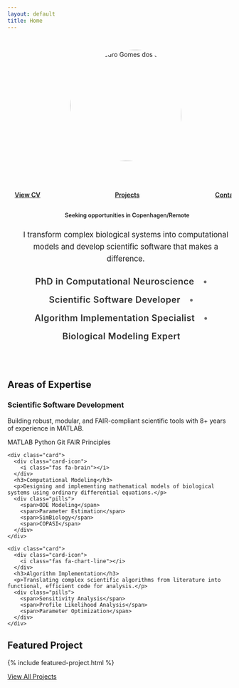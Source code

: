 ```yaml
---
layout: default
title: Home
---
```


<div class="hero-section">
  <div class="hero-background"></div>
  <div class="hero-content">
    <div class="attributes-list">
      <h2>
        <span class="attribute-item">PhD in Computational Neuroscience</span>
        <span class="attribute-item">Scientific Software Developer</span>
        <span class="attribute-item">Algorithm Implementation Specialist</span>
        <span class="attribute-item">Biological Modeling Expert</span>
      </h2>
    </div>
    <p class="hero-description">I transform complex biological systems into computational models and develop scientific software that makes a difference.</p>
    <div class="location-badge">
      <i class="fas fa-map-marker-alt"></i> Seeking opportunities in Copenhagen/Remote
    </div>
    <div class="hero-buttons">
      <a href="{{ '/cv' | relative_url }}" class="hero-button primary-button">
        <i class="fas fa-file-alt"></i> View CV
      </a>
      <a href="{{ '/projects' | relative_url }}" class="hero-button secondary-button">
        <i class="fas fa-laptop-code"></i> Projects
      </a>
      <a href="{{ '/contact' | relative_url }}" class="hero-button secondary-button">
        <i class="fas fa-envelope"></i> Contact
      </a>
    </div>
    <div class="hero-image-container">
      <div class="hero-image-border">
        <img src="{{ '/assets/images/Profile.jpg' | relative_url }}" alt="João Pedro Gomes dos Santos" class="hero-image">
      </div>
    </div>
  </div>
</div>

<section class="section">
  <h2 class="section-heading"><span class="heading-icon"><i class="fas fa-star"></i></span> Areas of Expertise</h2>
  <div class="grid">
    <div class="card">
      <div class="card-icon">
        <i class="fas fa-laptop-code"></i>
      </div>
      <h3>Scientific Software Development</h3>
      <p>Building robust, modular, and FAIR-compliant scientific tools with 8+ years of experience in MATLAB.</p>
      <div class="pills">
        <span>MATLAB</span>
        <span>Python</span>
        <span>Git</span>
        <span>FAIR Principles</span>
      </div>
    </div>
	
    <div class="card">
      <div class="card-icon">
        <i class="fas fa-brain"></i>
      </div>
      <h3>Computational Modeling</h3>
      <p>Designing and implementing mathematical models of biological systems using ordinary differential equations.</p>
      <div class="pills">
        <span>ODE Modeling</span>
        <span>Parameter Estimation</span>
        <span>SimBiology</span>
        <span>COPASI</span>
      </div>
    </div>
	
    <div class="card">
      <div class="card-icon">
        <i class="fas fa-chart-line"></i>
      </div>
      <h3>Algorithm Implementation</h3>
      <p>Translating complex scientific algorithms from literature into functional, efficient code for analysis.</p>
      <div class="pills">
        <span>Sensitivity Analysis</span>
        <span>Profile Likelihood Analysis</span>
        <span>Parameter Optimization</span>
      </div>
    </div>
  </div>
</section>

<section class="featured-project">
  <h2 class="section-heading"><span class="heading-icon"><i class="fas fa-award"></i></span> Featured Project</h2>
  
  {% include featured-project.html %}
  
  <div class="view-more-projects">
    <a href="{{ '/projects' | relative_url }}" class="view-more-link">
      View All Projects <i class="fas fa-arrow-right"></i>
    </a>
  </div>
</section>

<style>
/* Enhanced hero section styles */
.hero-section {
  position: relative;
  min-height: 500px;
  overflow: hidden;
  display: flex;
  align-items: center;
  padding: 0;
  margin-bottom: var(--section-spacing);
}

.hero-background {
  position: absolute;
  top: 0;
  left: 0;
  right: 0;
  bottom: 0;
  background: linear-gradient(135deg, var(--primary-light) 0%, var(--white) 100%);
  z-index: 0;
}

.hero-background::before {
  content: '';
  position: absolute;
  top: 0;
  left: 0;
  right: 0;
  bottom: 0;
  background-image: radial-gradient(var(--primary-light) 1px, transparent 1px);
  background-size: 20px 20px;
  opacity: 0.5;
}

.hero-content {
  display: flex;
  justify-content: space-between;
  align-items: center;
  max-width: 1200px;
  width: 100%;
  padding: 4em;
  margin: 0 auto;
  position: relative;
  z-index: 1;
}

.hero-text {
  flex: 3;
  max-width: 600px;
}

.hero-text h1 {
  font-size: 2.5em;
  color: var(--primary-color);
  margin-bottom: 0.2em;
  line-height: 1.2;
}

.hero-description {
  font-size: 1.2em;
  margin-bottom: 1.5em;
  color: var(--text-dark);
  line-height: 1.6;
}

.hero-image-container {
  flex: 1;
  display: flex;
  justify-content: center;
  align-items: center;
  padding-left: 2em;
}

.hero-image-border {
  position: relative;
  width: 250px;
  height: 250px;
  border-radius: 60% 40% 50% 50% / 50% 60% 40% 50%;
  overflow: hidden;
  box-shadow: 0 15px 30px var(--shadow-strong);
  animation: morph 8s ease-in-out infinite;
  border: 5px solid var(--white);
}

@keyframes morph {
  0% { border-radius: 60% 40% 50% 50% / 50% 60% 40% 50%; }
  50% { border-radius: 40% 60% 40% 60% / 60% 40% 60% 40%; }
  100% { border-radius: 60% 40% 50% 50% / 50% 60% 40% 50%; }
}

.hero-image {
  width: 100%;
  height: 100%;
  object-fit: cover;
  object-position: center top;
}

.hero-buttons {
  display: flex;
  gap: 1em;
  margin-top: 2em;
}

.hero-button {
  display: inline-flex;
  align-items: center;
  justify-content: center;
  gap: 0.5em;
  padding: 0.8em 1.8em;
  border-radius: 50px;
  font-weight: 600;
  transition: all var(--transition);
  box-shadow: 0 4px 8px var(--shadow);
  min-width: 160px;
}

.hero-button:hover {
  transform: translateY(-3px);
  box-shadow: 0 8px 16px var(--shadow-strong);
}

/* Attributes list styling */
.attributes-list h2 {
  display: flex;
  flex-wrap: wrap;
  gap: 0.5em;
  font-size: 1.4em;
  color: var(--primary-color);
  font-weight: 600;
  letter-spacing: 0.5px;
  margin: 0 0 1em 0;
  line-height: 1.3;
  height: auto;
}

.attribute-item {
  position: relative;
  display: inline;
  opacity: 0.9;
  margin-right: 1em;
}

.attribute-item:not(:last-child)::after {
  content: "•";
  margin-left: 1em;
  opacity: 0.7;
}


.location-badge {
  display: inline-flex;
  align-items: center;
  gap: 0.5em;
  background-color: var(--primary-light);
  color: var(--primary-dark);
  padding: 0.5em 1em;
  border-radius: 50px;
  font-size: 0.9em;
  font-weight: 600;
  margin-top: 1em;
  box-shadow: 0 2px 5px var(--shadow);
}

@media (max-width: 992px) {
  .hero-content {
    flex-direction: column-reverse;
    text-align: center;
    padding: 2em 1em;
  }
  
  .hero-text {
    max-width: 100%;
    margin-bottom: 2em;
  }
  
  .attributes-list h2 {
    margin: 0 auto 1em auto;
  }
  
  .hero-image-container {
    padding-left: 0;
  }
  
  .hero-buttons {
    justify-content: center;
  }
}

@media (max-width: 768px) {
  .hero-text h1 {
    font-size: 2.2em;
  }
  
  .hero-image-border {
    width: 200px;
    height: 200px;
  }
  
  .attributes-list h2 {
    font-size: 1.2em;
  }
}

/* Hero Section Fixes */
.hero-section {
  position: relative;
  min-height: 500px;
  overflow: hidden;
  display: flex;
  align-items: center;
  padding: 0;
  margin-bottom: var(--section-spacing);
}

.hero-content {
  display: flex;
  justify-content: space-between;
  align-items: center;
  max-width: 1200px;
  width: 100%;
  padding: 4em;
  margin: 0 auto;
  position: relative;
  z-index: 1;
}

.hero-text {
  flex: 3;
  max-width: 600px;
}

.hero-text h1 {
  font-size: 2.5em;
  color: var(--primary-color);
  margin-bottom: 0.2em;
  line-height: 1.2;
}

/* Attributes list styling */
.attributes-list h2 {
  display: flex;
  flex-direction: column;
  gap: 0.5em;
  font-size: 1.4em;
  color: var(--primary-color);
  font-weight: 600;
  letter-spacing: 0.5px;
  margin: 0 0 1em 0;
  line-height: 1.3;
  height: auto;
}

.attribute-item {
  position: relative;
  display: block;
  opacity: 0.9;
  margin-bottom: 0.3em;
}

.hero-image-container {
  flex: 1;
  display: flex;
  justify-content: center;
  align-items: center;
  padding-left: 2em;
}

.hero-image-border {
  position: relative;
  width: 250px;
  height: 250px;
  border-radius: 60% 40% 50% 50% / 50% 60% 40% 50%;
  overflow: hidden;
  box-shadow: 0 15px 30px var(--shadow-strong);
  animation: morph 8s ease-in-out infinite;
  border: 5px solid var(--white);
}

.hero-image {
  width: 100%;
  height: 100%;
  object-fit: cover;
  object-position: center top;
}

@media (max-width: 992px) {
  .hero-content {
    flex-direction: column-reverse;
    text-align: center;
    padding: 2em 1em;
  }
  
  .hero-text {
    max-width: 100%;
    margin-bottom: 2em;
  }
  
  .attributes-list h2 {
    margin: 0 auto 1em auto;
  }
  
  .hero-image-container {
    padding-left: 0;
    margin-bottom: 2em;
  }
  
  .hero-buttons {
    justify-content: center;
  }
}

@media (max-width: 768px) {
  .hero-text h1 {
    font-size: 2.2em;
  }
  
  .hero-image-border {
    width: 200px;
    height: 200px;
  }
  
  .attributes-list h2 {
    font-size: 1.2em;
	justify-content: center;
  }
  
  .attribute-item {
    margin-bottom: 0.5em;
  }
}
}
</style>